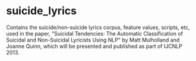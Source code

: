 suicide_lyrics
==============

Contains the suicide/non-suicide lyrics corpus, feature values, scripts, etc, used in the paper, "Suicidal Tendencies: The Automatic Classification of Suicidal and Non-Suicidal Lyricists Using NLP" by Matt Mulholland and Joanne Quinn, which will be presented and published as part of IJCNLP 2013.
